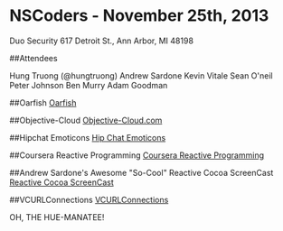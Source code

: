# NSCoders - November 25th, 2013
Duo Security
617 Detroit St.,
Ann Arbor, MI 48198

##Attendees

Hung Truong (@hungtruong)
Andrew Sardone
Kevin Vitale
Sean O'neil
Peter Johnson
Ben Murry
Adam Goodman

##Oarfish
[Oarfish](http://en.wikipedia.org/wiki/Oarfish)


##Objective-Cloud
[Objective-Cloud.com](http://objective-cloud.com/)

##Hipchat Emoticons
[Hip Chat Emoticons](http://hipchat-emoticons.nyh.name)

##Coursera Reactive Programming
[Coursera Reactive Programming](https://www.coursera.org/course/reactive)

##Andrew Sardone's Awesome "So-Cool" Reactive Cocoa ScreenCast
[Reactive Cocoa ScreenCast](https://speakerdeck.com/andrewsardone/reactivecocoa-at-mobidevday-2013)

##VCURLConnections
[VCURLConnections](https://github.com/dstnbrkr/VCRURLConnection)

OH, THE HUE-MANATEE!